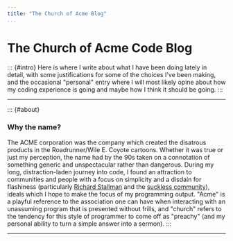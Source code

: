 ```yaml
---
title: "The Church of Acme Blog"
...
```


# The Church of Acme Code Blog #

::: {#intro}
Here is where I write about what I have been doing lately in detail, with some justifications for some of the choices I've been making, and the occasional "personal" entry where I will most likely opine about how my coding experience is going and maybe how I think it should be going.
:::

----------

::: {#about}

### Why the name? ###

The ACME corporation was the company which created the disatrous products in the Roadrunner/Wile E. Coyote cartoons. Whether it was true or just my perception, the name had by the 90s taken on a connotation of something generic and unspectacular rather than dangerous. During my long, distraction-laden journey into code, I found an attraction to communities and people with a focus on simplicity and a disdain for flashiness (particularly [Richard Stallman](https://stallman.org/) and the [suckless community](https://suckless.org/)), ideals which I hope to make the focus of my programming output. "Acme" is a playful reference to the association one can have when interacting with an unassuming program that is presented without frills, and "church" refers to the tendency for this style of programmer to come off as "preachy" (and my personal ability to turn a simple answer into a sermon).
:::

----------
